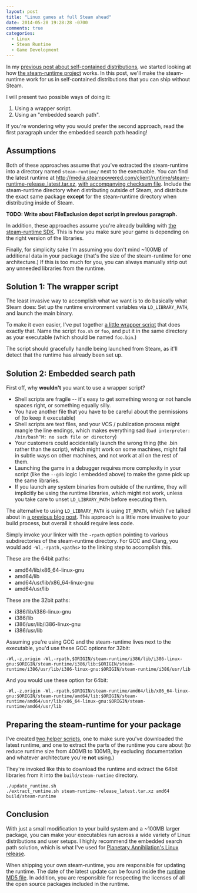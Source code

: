 ```yaml
---
layout: post
title: "Linux games at full Steam ahead"
date: 2014-05-28 19:28:28 -0700
comments: true
categories:
  - Linux
  - Steam Runtime
  - Game Development
---
```


In my [previous post about self-contained distributions][runtime-post],
we started looking at how [the steam-runtime project][steam-runtime]
works. In this post, we'll make the steam-runtime work for us in
self-contained distributions that you can ship without Steam.

I will present two possible ways of doing it:

1. Using a wrapper script.
1. Using an "embedded search path".

If you're wondering why you would prefer the second approach, read the
first paragraph under the embedded search path heading!

<!-- more -->

## Assumptions

Both of these approaches assume that you've extracted the steam-runtime
into a directory named `steam-runtime/` next to the exectuable. You can
find the latest runtime at
http://media.steampowered.com/client/runtime/steam-runtime-release_latest.tar.xz,
[with accompanying checksum file][runtime-md5]. Include the
steam-runtime directory when distributing outside of Steam, and
distribute the exact same package **except** for the steam-runtime
directory when distributing inside of Steam.

**TODO: Write about FileExclusion depot script in previous paragraph.**

In addition, these approaches assume you're already building with [the
steam-runtime SDK][steam-runtime]. This is how you make sure your game
is depending on the right version of the libraries.

Finally, for simplicity sake I'm assuming you don't mind ~100MB of
additional data in your package (that's the size of the steam-runtime
for one architecture.) If this is too much for you, you can always
manually strip out any unneeded libraries from the runtime.

## Solution 1: The wrapper script

The least invasive way to accomplish what we want is to do basically
what Steam does: Set up the runtime environment variables via
`LD_LIBRARY_PATH`, and launch the main binary.

To make it even easier, I've put together [a little wrapper
script][wrapper-script] that does exactly that. Name the script `foo.sh`
or `foo`, and put it in the same directory as your executable (which
should be named `foo.bin`.)

The script should gracefully handle being launched from Steam, as it'll
detect that the runtime has already been set up.

## Solution 2: Embedded search path

First off, why **wouldn't** you want to use a wrapper script?

 * Shell scripts are fragile -- it's easy to get something wrong or not
   handle spaces right, or something equally silly.
 * You have another file that you have to be careful about the
   permissions of (to keep it executable)
 * Shell scripts are text files, and your VCS / publication process
   might mangle the line endings, which makes everything sad (`bad
   interpreter: /bin/bash^M: no such file or directory`)
 * Your customers could accidentally launch the wrong thing (the .bin
   rather than the script), which might work on some machines, might
   fail in subtle ways on other machines, and not work at all on the
   rest of them.
 * Launching the game in a debugger requires more complexity in your
   script (like the `--gdb` logic I embedded above) to make the game
   pick up the same libraries.
 * If you launch any system binaries from outside of the runtime, they
   will implicitly be using the runtime libraries, which might not work,
   unless you take care to unset `LD_LIBRARY_PATH` before executing
   them.

The alternative to using `LD_LIBRARY_PATH` is using `DT_RPATH`, which
I've talked about in [a previous blog post][rpath-post]. This approach
is a little more invasive to your build process, but overall it should
require less code.

Simply invoke your linker with the `-rpath` option pointing to various
subdirectories of the steam-runtime directory. For GCC and Clang, you
would add `-Wl,-rpath,<paths>` to the linking step to accomplish this.

These are the 64bit paths:

 * amd64/lib/x86_64-linux-gnu
 * amd64/lib
 * amd64/usr/lib/x86_64-linux-gnu
 * amd64/usr/lib

These are the 32bit paths:

 * i386/lib/i386-linux-gnu
 * i386/lib
 * i386/usr/lib/i386-linux-gnu
 * i386/usr/lib

Assuming you're using GCC and the steam-runtime lives next to the
executable, you'd use these GCC options for 32bit:

    -Wl,-z,origin -Wl,-rpath,$ORIGIN/steam-runtime/i386/lib/i386-linux-gnu:$ORIGIN/steam-runtime/i386/lib:$ORIGIN/steam-runtime/i386/usr/lib/i386-linux-gnu:$ORIGIN/steam-runtime/i386/usr/lib

And you would use these option for 64bit:

    -Wl,-z,origin -Wl,-rpath,$ORIGIN/steam-runtime/amd64/lib/x86_64-linux-gnu:$ORIGIN/steam-runtime/amd64/lib:$ORIGIN/steam-runtime/amd64/usr/lib/x86_64-linux-gnu:$ORIGIN/steam-runtime/amd64/usr/lib

## Preparing the steam-runtime for your package

I've created [two helper scripts][runtime-helpers], one to make sure
you've downloaded the latest runtime, and one to extract the parts of
the runtime you care about (to reduce runtime size from 400MB to 100MB,
by excluding documentation and whatever architecture you're **not**
using.)

They're invoked like this to download the runtime and extract the 64bit
libraries from it into the `build/steam-runtime` directory.

    ./update_runtime.sh
    ./extract_runtime.sh steam-runtime-release_latest.tar.xz amd64 build/steam-runtime

## Conclusion

With just a small modification to your build system and a ~100MB larger
package, you can make your executables run across a wide variety of
Linux distributions and user setups. I highly recommend the embedded
search path solution, which is what I've used for [Planetary
Annihilation's Linux release][pa].

When shipping your own steam-runtime, you are responsible for updating
the runtime. The date of the latest update can be found inside the
[runtime MD5 file][runtime-md5]. In addition, you are responsible for
respecting the licenses of all the open source packages included in the
runtime.


[rpath-post]: /post/2014/05/20/dt-rpath-ld-and-at-rpath-dyld/
[runtime-post]: /post/2014/05/26/self-contained-game-distribution-on-linux/
[steam-runtime]: https://github.com/ValveSoftware/steam-runtime
[runtime-md5]: http://media.steampowered.com/client/runtime/steam-runtime-release_latest.tar.xz.md5
[pa]: http://www.uberent.com/pa/
[runtime-helpers]: https://gist.github.com/jorgenpt/07f207aefdd49b61c7b6
[wrapper-script]: https://gist.github.com/jorgenpt/35ded51f96cddad8190d
